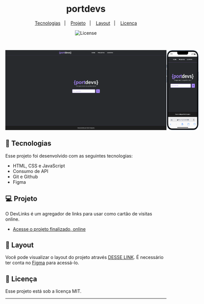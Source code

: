 <h1 align="center"> portdevs </h1>

<p align="center">
  <a href="#-tecnologias">Tecnologias</a>&nbsp;&nbsp;&nbsp;|&nbsp;&nbsp;&nbsp;
  <a href="#-projeto">Projeto</a>&nbsp;&nbsp;&nbsp;|&nbsp;&nbsp;&nbsp;
  <a href="#-layout">Layout</a>&nbsp;&nbsp;&nbsp;|&nbsp;&nbsp;&nbsp;
  <a href="#memo-licença">Licença</a>
</p>

<p align="center">
  <img alt="License" src="https://img.shields.io/static/v1?label=license&message=MIT&color=49AA26&labelColor=000000">
</p>

<br>

<p align="center" style="display: flex;">
  <img alt="portdevs" src=".github/desktop.png" width="auto">
  <img alt="portdevs" src=".github/mobile.png" width="20%">  
</p>

## 🚀 Tecnologias

Esse projeto foi desenvolvido com as seguintes tecnologias:

- HTML, CSS e JavaScript
- Consumo de API
- Git e Github
- Figma

## 💻 Projeto

O DevLinks é um agregador de links para usar como cartão de visitas online.

- [Acesse o projeto finalizado, online](https://ecerdev.github.io/portdevs)

## 🔖 Layout

Você pode visualizar o layout do projeto através [DESSE LINK](#). É necessário ter conta no [Figma](https://figma.com) para acessá-lo.

## :memo: Licença

Esse projeto está sob a licença MIT.

---

